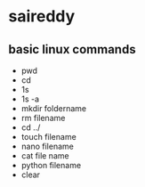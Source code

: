 # saireddy
## basic linux commands
- pwd
- cd
- 1s
- 1s -a
- mkdir foldername
- rm filename
- cd ../
- touch filename
- nano filename
- cat file name
- python filename
- clear




